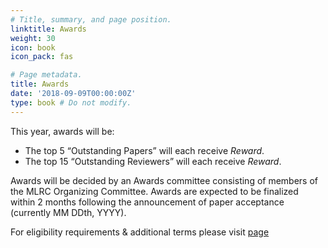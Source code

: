 ```yaml
---
# Title, summary, and page position.
linktitle: Awards
weight: 30
icon: book
icon_pack: fas

# Page metadata.
title: Awards
date: '2018-09-09T00:00:00Z'
type: book # Do not modify.
---
```


This year, awards will be:

- The top 5 “Outstanding Papers” will each receive _Reward_.
- The top 15 “Outstanding Reviewers” will each receive _Reward_.

Awards will be decided by an Awards committee consisting of members of the MLRC Organizing Committee. Awards are expected to be finalized within 2 months following the announcement of paper acceptance (currently MM DDth, YYYY).

For eligibility requirements & additional terms please visit [page]()